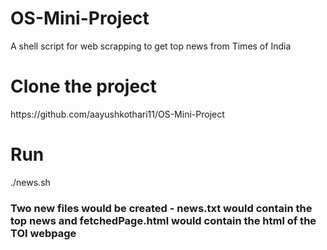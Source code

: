 # OS-Mini-Project
A shell script for web scrapping to get top news from Times of India

<h1>Clone the project </h1>
https://github.com/aayushkothari11/OS-Mini-Project

<h1>Run</h1>
./news.sh

<h3>Two new files would be created - news.txt would contain the top news and fetchedPage.html would contain the html of the TOI webpage</h3>
